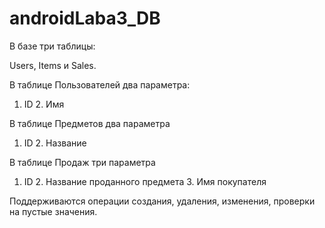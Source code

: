 # androidLaba3_DB

В базе три таблицы:

Users, Items и Sales.

В таблице Пользователей два параметра:
1. ID 		2. Имя

В таблице Предметов два параметра
1. ID 		2. Название

В таблице Продаж три параметра
1. ID 		2. Название проданного предмета 	3. Имя покупателя

Поддерживаются операции создания, удаления, изменения, проверки на пустые значения.